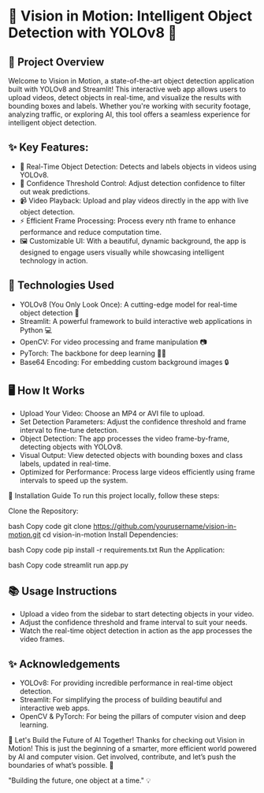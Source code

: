 # 🚗 Vision in Motion: Intelligent Object Detection with YOLOv8 🎥

## 📱 Project Overview
Welcome to Vision in Motion, a state-of-the-art object detection application built with YOLOv8 and Streamlit! This interactive web app allows users to upload videos, detect objects in real-time, and visualize the results with bounding boxes and labels. Whether you're working with security footage, analyzing traffic, or exploring AI, this tool offers a seamless experience for intelligent object detection.

## ✨ Key Features:

  - 🔎 Real-Time Object Detection: Detects and labels objects in videos using YOLOv8.
  - 🎯 Confidence Threshold Control: Adjust detection confidence to filter out weak predictions.
  - 📹 Video Playback: Upload and play videos directly in the app with live object detection.
  - ⚡ Efficient Frame Processing: Process every nth frame to enhance performance and reduce computation time.
  - 🖼 Customizable UI: With a beautiful, dynamic background, the app is designed to engage users visually while showcasing intelligent technology in action.

## 🚀 Technologies Used
  - YOLOv8 (You Only Look Once): A cutting-edge model for real-time object detection 🧠
  - Streamlit: A powerful framework to build interactive web applications in Python 💻
  - OpenCV: For video processing and frame manipulation 📷
  - PyTorch: The backbone for deep learning 🧑‍💻
  - Base64 Encoding: For embedding custom background images 🔒

## 🖥 How It Works
  - Upload Your Video: Choose an MP4 or AVI file to upload.
  - Set Detection Parameters: Adjust the confidence threshold and frame interval to fine-tune detection.
  - Object Detection: The app processes the video frame-by-frame, detecting objects with YOLOv8.
  - Visual Output: View detected objects with bounding boxes and class labels, updated in real-time.
  - Optimized for Performance: Process large videos efficiently using frame intervals to speed up the system.

🔧 Installation Guide
To run this project locally, follow these steps:

Clone the Repository:

bash
Copy code
git clone https://github.com/yourusername/vision-in-motion.git
cd vision-in-motion
Install Dependencies:

bash
Copy code
pip install -r requirements.txt
Run the Application:

bash
Copy code
streamlit run app.py

## 📚 Usage Instructions
  - Upload a video from the sidebar to start detecting objects in your video.
  - Adjust the confidence threshold and frame interval to suit your needs.
  - Watch the real-time object detection in action as the app processes the video frames.

## ✨ Acknowledgements
  - YOLOv8: For providing incredible performance in real-time object detection.
  - Streamlit: For simplifying the process of building beautiful and interactive web apps.
  - OpenCV & PyTorch: For being the pillars of computer vision and deep learning.

🎉 Let's Build the Future of AI Together!
Thanks for checking out Vision in Motion! This is just the beginning of a smarter, more efficient world powered by AI and computer vision. Get involved, contribute, and let’s push the boundaries of what’s possible. 🚀

"Building the future, one object at a time." 💡
